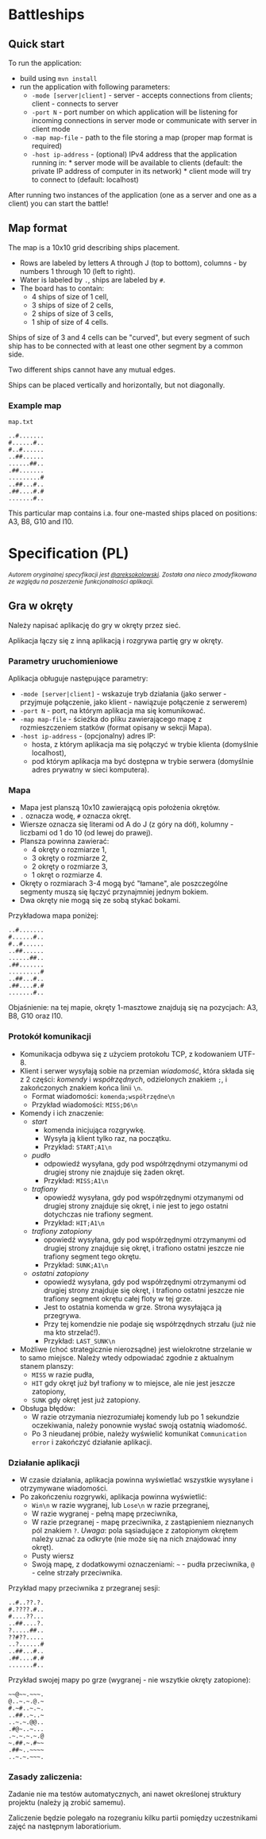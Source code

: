 # Battleships

## Quick start

To run the application:
* build using `mvn install`
* run the application with following parameters:
   * `-mode [server|client]` - server - accepts connections from clients; client - connects to server
   * `-port N` - port number on which application will be listening for incoming connections in server mode
   or communicate with server in client mode
   * `-map map-file` - path to the file storing a map (proper map format is required)
   * `-host ip-address` - (optional) IPv4 address that the application running in:
         * server mode will be available to clients (default: the private IP address of computer in its network)
         * client mode will try to connect to (default: localhost)

After running two instances of the application (one as a server and one as a client) you can start the battle!

## Map format

The map is a 10x10 grid describing ships placement.
* Rows are labeled by letters A through J (top to bottom), columns - by numbers 1 through 10 (left to right).
* Water is labeled by `.`, ships are labeled by `#`.
* The board has to contain:
  * 4 ships of size of 1 cell,
  * 3 ships of size of 2 cells,
  * 2 ships of size of 3 cells,
  * 1 ship of size of 4 cells.
  
Ships of size of 3 and 4 cells can be "curved", but every segment of such ship has to be connected with
at least one other segment by a common side.

Two different ships cannot have any mutual edges.

Ships can be placed vertically and horizontally, but not diagonally.

### Example map
`map.txt`

```
..#.......
#......#..
#..#......
..##......
......##..
.##.......
.........#
..##...#..
.##....#.#
.......#..
```
This particular map contains i.a. four one-masted ships placed on positions: A3, B8, G10 and I10.

# Specification (PL)

<sub>_Autorem oryginalnej specyfikacji jest [@areksokolowski](https://gitlab.com/areksokolowski)._
_Została ona nieco zmodyfikowana ze względu na poszerzenie funkcjonalności aplikacji._</sub>

## Gra w okręty

Należy napisać aplikację do gry w okręty przez sieć.

Aplikacja łączy się z inną aplikacją i rozgrywa partię gry w okręty.

### Parametry uruchomieniowe
Aplikacja obługuje następujące parametry:
* `-mode [server|client]` - wskazuje tryb działania (jako serwer - przyjmuje połączenie, jako klient - nawiązuje połączenie z serwerem)
* `-port N` - port, na którym aplikacja ma się komunikować.
* `-map map-file` - ścieżka do pliku zawierającego mapę z rozmieszczeniem statków (format opisany w sekcji Mapa).
* `-host ip-address` - (opcjonalny) adres IP:
    * hosta, z którym aplikacja ma się połączyć w trybie klienta (domyślnie localhost),
    * pod którym aplikacja ma być dostępna w trybie serwera (domyślnie adres prywatny w sieci komputera).

### Mapa
* Mapa jest planszą 10x10 zawierającą opis położenia okrętów.
* `.` oznacza wodę, `#` oznacza okręt.
* Wiersze oznacza się literami od A do J (z góry na dół), kolumny - liczbami od 1 do 10 (od lewej do prawej).
* Plansza powinna zawierać:
  * 4 okręty o rozmiarze 1,
  * 3 okręty o rozmiarze 2,
  * 2 okręty o rozmiarze 3,
  * 1 okręt o rozmiarze 4.
* Okręty o rozmiarach 3-4 mogą być "łamane", ale poszczególne segmenty muszą się łączyć przynajmniej jednym bokiem.
* Dwa okręty nie mogą się ze sobą stykać bokami.

Przykładowa mapa poniżej:
```
..#.......
#......#..
#..#......
..##......
......##..
.##.......
.........#
..##...#..
.##....#.#
.......#..
```
Objaśnienie: na tej mapie, okręty 1-masztowe znajdują się na pozycjach: A3, B8, G10 oraz I10.

### Protokół komunikacji
* Komunikacja odbywa się z użyciem protokołu TCP, z kodowaniem UTF-8.
* Klient i serwer wysyłają sobie na przemian _wiadomość_, która składa się z 2 części: _komendy_ i _współrzędnych_, odzielonych znakiem `;`, i zakończonych znakiem końca linii `\n`.
  * Format wiadomości: `komenda;współrzędne\n`
  * Przykład wiadomości: `MISS;D6\n`
* Komendy i ich znaczenie:
  * _start_
    * komenda inicjująca rozgrywkę.
    * Wysyła ją klient tylko raz, na początku.
    * Przykład: `START;A1\n`
  * _pudło_
    * odpowiedź wysyłana, gdy pod współrzędnymi otzymanymi od drugiej strony nie znajduje się żaden okręt.
    * Przykład: `MISS;A1\n`
  * _trafiony_
    * opowiedź wysyłana, gdy pod współrzędnymi otzymanymi od drugiej strony znajduje się okręt, i nie jest to jego ostatni dotychczas nie trafiony segment.
    * Przykład: `HIT;A1\n`
  * _trafiony zatopiony_
    * opowiedź wysyłana, gdy pod współrzędnymi otrzymanymi od drugiej strony znajduje się okręt, i trafiono ostatni jeszcze nie trafiony segment tego okrętu.
    * Przykład: `SUNK;A1\n`
  * _ostatni zatopiony_
    * opowiedź wysyłana, gdy pod współrzędnymi otrzymanymi od drugiej strony znajduje się okręt, i trafiono ostatni jeszcze nie trafiony segment okrętu całej floty w tej grze.
    * Jest to ostatnia komenda w grze. Strona wysyłająca ją przegrywa.
    * Przy tej komendzie nie podaje się współrzędnych strzału (już nie ma kto strzelać!).
    * Przykład: `LAST_SUNK\n`
* Możliwe (choć strategicznie nierozsądne) jest wielokrotne strzelanie w to samo miejsce. Należy wtedy odpowiadać zgodnie z aktualnym stanem planszy:
  * `MISS` w razie pudła,
  * `HIT` gdy okręt już był trafiony w to miejsce, ale nie jest jeszcze zatopiony,
  * `SUNK` gdy okręt jest już zatopiony.
* Obsługa błędów:
  * W razie otrzymania niezrozumiałej komendy lub po 1 sekundzie oczekiwania, należy ponownie wysłać swoją ostatnią wiadomość.
  * Po 3 nieudanej próbie, należy wyświelić komunikat `Communication error` i zakończyć działanie aplikacji.

### Działanie aplikacji
* W czasie działania, aplikacja powinna wyświetlać wszystkie wysyłane i otrzymywane wiadomości.
* Po zakończeniu rozgrywki, aplikacja powinna wyświetlić:
  * `Win\n` w razie wygranej, lub `Lose\n` w razie przegranej,
  * W razie wygranej - pełną mapę przeciwnika,
  * W razie przegranej - mapę przeciwnika, z zastąpieniem nieznanych pól znakiem `?`. _Uwaga_: pola sąsiadujące z zatopionym okrętem należy uznać za odkryte (nie może się na nich znajdować inny okręt).
  * Pusty wiersz
  * Swoją mapę, z dodatkowymi oznaczeniami: `~` - pudła przeciwnika, `@` - celne strzały przeciwnika.

Przykład mapy przeciwnika z przegranej sesji:
```
..#..??.?.
#.????.#..
#....??...
..##....?.
?.....##..
??#??.....
..?......#
..##...#..
.##....#.#
.......#..
```

Przykład swojej mapy po grze (wygranej - nie wszytkie okręty zatopione):
```
~~@~~.~~~.
@..~.~.@.~
#.~#..~.~.
..##..~..~
..~.~.@@..
.#@~..~...
.~.~.~.~.@
~.##.~.#~~
.##~..~~~~
..~.~.~~~.
```

### Zasady zaliczenia:
Zadanie nie ma testów automatycznych, ani nawet określonej struktury projektu (należy ją zrobić samemu).

Zaliczenie będzie polegało na rozegraniu kilku partii pomiędzy uczestnikami zajęć na następnym laboratiorium.
